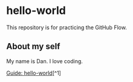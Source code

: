 # hello-world
This repository is for practicing the GitHub Flow.  

## About my self
My name is Dan. I love coding.
  
[Guide: hello-world](https://docs.github.com/en/get-started/start-your-journey/hello-world)[^1]
